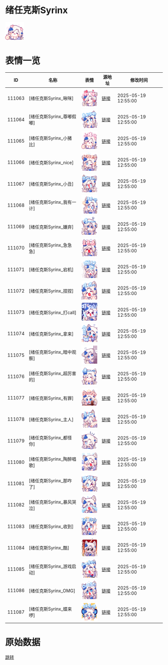 # 绪任克斯Syrinx

<img src="./cover.png" height="60" alt="cover" />

# 表情一览

|ID|名称|表情|源地址|修改时间|
|----|----|----|----|----|
|111063|[绪任克斯Syrinx_啾咪]|<img src="./pic/111063_%5B绪任克斯Syrinx_啾咪%5D.png" height="60" alt="啾咪"/>|[链接](https://i0.hdslb.com/bfs/garb/cb34144ba447309b17ef43056edd9572cd129ddd.png)|2025-05-19 12:55:00|
|111064|[绪任克斯Syrinx_尊嘟假嘟]|<img src="./pic/111064_%5B绪任克斯Syrinx_尊嘟假嘟%5D.png" height="60" alt="尊嘟假嘟"/>|[链接](https://i0.hdslb.com/bfs/garb/d29199f71edcdd1a73fce4af0bbcb1efba98dfe9.png)|2025-05-19 12:55:00|
|111065|[绪任克斯Syrinx_小猪比]|<img src="./pic/111065_%5B绪任克斯Syrinx_小猪比%5D.png" height="60" alt="小猪比"/>|[链接](https://i0.hdslb.com/bfs/garb/7949adad10020f697aea3cbc28b753ca67a9e617.png)|2025-05-19 12:55:00|
|111066|[绪任克斯Syrinx_nice]|<img src="./pic/111066_%5B绪任克斯Syrinx_nice%5D.png" height="60" alt="nice"/>|[链接](https://i0.hdslb.com/bfs/garb/f8cca8de31c3f0ed768a58ed6b6ac23e1f7dee08.png)|2025-05-19 12:55:00|
|111067|[绪任克斯Syrinx_小丑]|<img src="./pic/111067_%5B绪任克斯Syrinx_小丑%5D.png" height="60" alt="小丑"/>|[链接](https://i0.hdslb.com/bfs/garb/69f76f76e1c57ca80c5578882448f88cc53d17c9.png)|2025-05-19 12:55:00|
|111068|[绪任克斯Syrinx_我有一计]|<img src="./pic/111068_%5B绪任克斯Syrinx_我有一计%5D.png" height="60" alt="我有一计"/>|[链接](https://i0.hdslb.com/bfs/garb/31db9dde66abbd39b095059e587b6322981bcdde.png)|2025-05-19 12:55:00|
|111069|[绪任克斯Syrinx_嫌弃]|<img src="./pic/111069_%5B绪任克斯Syrinx_嫌弃%5D.png" height="60" alt="嫌弃"/>|[链接](https://i0.hdslb.com/bfs/garb/89ad9a21ce035e369337fc981719050f0430d9db.png)|2025-05-19 12:55:00|
|111070|[绪任克斯Syrinx_急急急]|<img src="./pic/111070_%5B绪任克斯Syrinx_急急急%5D.png" height="60" alt="急急急"/>|[链接](https://i0.hdslb.com/bfs/garb/f62b113b6f40583a68ae6f4f7b4b3eac8ed8f1a6.png)|2025-05-19 12:55:00|
|111071|[绪任克斯Syrinx_宕机]|<img src="./pic/111071_%5B绪任克斯Syrinx_宕机%5D.png" height="60" alt="宕机"/>|[链接](https://i0.hdslb.com/bfs/garb/97b13fe91b6fcd2c74493c1eb0d0547b9e758362.png)|2025-05-19 12:55:00|
|111072|[绪任克斯Syrinx_捏捏]|<img src="./pic/111072_%5B绪任克斯Syrinx_捏捏%5D.png" height="60" alt="捏捏"/>|[链接](https://i0.hdslb.com/bfs/garb/a54094e97f152d5ee6121dd8972c3d079df29f3f.png)|2025-05-19 12:55:00|
|111073|[绪任克斯Syrinx_打call]|<img src="./pic/111073_%5B绪任克斯Syrinx_打call%5D.png" height="60" alt="打call"/>|[链接](https://i0.hdslb.com/bfs/garb/d5033c6346995e7cb064624cb36984c346b8d65d.png)|2025-05-19 12:55:00|
|111074|[绪任克斯Syrinx_拿来]|<img src="./pic/111074_%5B绪任克斯Syrinx_拿来%5D.png" height="60" alt="拿来"/>|[链接](https://i0.hdslb.com/bfs/garb/8e7093040df599cdf8e9d3f6f144fcce89f69a1f.png)|2025-05-19 12:55:00|
|111075|[绪任克斯Syrinx_暗中观察]|<img src="./pic/111075_%5B绪任克斯Syrinx_暗中观察%5D.png" height="60" alt="暗中观察"/>|[链接](https://i0.hdslb.com/bfs/garb/f897b919e54e5eb8bfcf3f63a27624fd0bf9f904.png)|2025-05-19 12:55:00|
|111076|[绪任克斯Syrinx_超厉害的]|<img src="./pic/111076_%5B绪任克斯Syrinx_超厉害的%5D.png" height="60" alt="超厉害的"/>|[链接](https://i0.hdslb.com/bfs/garb/b51d8ed061d306e90bcc331622a81e303ca704f5.png)|2025-05-19 12:55:00|
|111077|[绪任克斯Syrinx_有罪]|<img src="./pic/111077_%5B绪任克斯Syrinx_有罪%5D.png" height="60" alt="有罪"/>|[链接](https://i0.hdslb.com/bfs/garb/b17ca70c863186d2ff3af3baf56a3bb9897c7700.png)|2025-05-19 12:55:00|
|111078|[绪任克斯Syrinx_主人]|<img src="./pic/111078_%5B绪任克斯Syrinx_主人%5D.png" height="60" alt="主人"/>|[链接](https://i0.hdslb.com/bfs/garb/254d424d371558c3816cd99f8004a643faa9df93.png)|2025-05-19 12:55:00|
|111079|[绪任克斯Syrinx_都怪你]|<img src="./pic/111079_%5B绪任克斯Syrinx_都怪你%5D.png" height="60" alt="都怪你"/>|[链接](https://i0.hdslb.com/bfs/garb/4df9d2ba9d48d551370c59959f065a57f4a5bc76.png)|2025-05-19 12:55:00|
|111080|[绪任克斯Syrinx_陶醉唱歌]|<img src="./pic/111080_%5B绪任克斯Syrinx_陶醉唱歌%5D.png" height="60" alt="陶醉唱歌"/>|[链接](https://i0.hdslb.com/bfs/garb/0eb8aba4b312f2a92b251f6645a62523fe971e33.png)|2025-05-19 12:55:00|
|111081|[绪任克斯Syrinx_那咋了]|<img src="./pic/111081_%5B绪任克斯Syrinx_那咋了%5D.png" height="60" alt="那咋了"/>|[链接](https://i0.hdslb.com/bfs/garb/64f397196ff7ed5c61d6a99b4956dcada4dc817e.png)|2025-05-19 12:55:00|
|111082|[绪任克斯Syrinx_暴风哭泣]|<img src="./pic/111082_%5B绪任克斯Syrinx_暴风哭泣%5D.png" height="60" alt="暴风哭泣"/>|[链接](https://i0.hdslb.com/bfs/garb/5095305081c4f97b90195c8fcaa5f8178acdff4e.png)|2025-05-19 12:55:00|
|111083|[绪任克斯Syrinx_收到]|<img src="./pic/111083_%5B绪任克斯Syrinx_收到%5D.png" height="60" alt="收到"/>|[链接](https://i0.hdslb.com/bfs/garb/d32bd8a6c96166a1b5c370ce23c9a62495854aea.png)|2025-05-19 12:55:00|
|111084|[绪任克斯Syrinx_酷]|<img src="./pic/111084_%5B绪任克斯Syrinx_酷%5D.png" height="60" alt="酷"/>|[链接](https://i0.hdslb.com/bfs/garb/00663f34c28c00a2be8e5d26734ee0f3e4bdf9a5.png)|2025-05-19 12:55:00|
|111085|[绪任克斯Syrinx_游戏启动]|<img src="./pic/111085_%5B绪任克斯Syrinx_游戏启动%5D.png" height="60" alt="游戏启动"/>|[链接](https://i0.hdslb.com/bfs/garb/ee7630d883df2e48d361e3f9790b81554f28d040.png)|2025-05-19 12:55:00|
|111086|[绪任克斯Syrinx_OMG]|<img src="./pic/111086_%5B绪任克斯Syrinx_OMG%5D.png" height="60" alt="OMG"/>|[链接](https://i0.hdslb.com/bfs/garb/15fa6ae42ed83ce1dbf0df3487ce613b568d64a8.png)|2025-05-19 12:55:00|
|111087|[绪任克斯Syrinx_蝶来啰]|<img src="./pic/111087_%5B绪任克斯Syrinx_蝶来啰%5D.png" height="60" alt="蝶来啰"/>|[链接](https://i0.hdslb.com/bfs/garb/7549f8a015052cf84868560159628e3175569fc5.png)|2025-05-19 12:55:00|

# 原始数据

[跳转](./raw.json)


